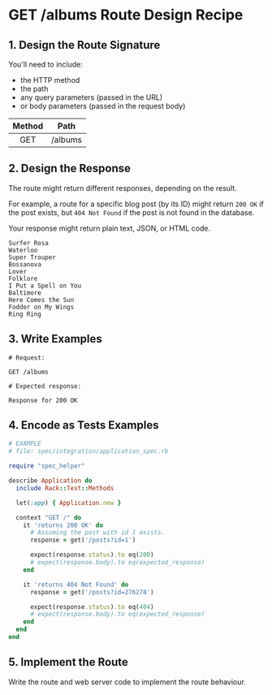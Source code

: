 # GET /albums Route Design Recipe

## 1. Design the Route Signature

You'll need to include:
  * the HTTP method
  * the path
  * any query parameters (passed in the URL)
  * or body parameters (passed in the request body)

| Method |   Path  |
|:------:|:-------:|
| GET    | /albums |

## 2. Design the Response

The route might return different responses, depending on the result.

For example, a route for a specific blog post (by its ID) might return `200 OK` if the post exists, but `404 Not Found` if the post is not found in the database.

Your response might return plain text, JSON, or HTML code. 


```
Surfer Rosa
Waterloo
Super Trouper
Bossanova
Lover
Folklore
I Put a Spell on You
Baltimore
Here Comes the Sun
Fodder on My Wings
Ring Ring
```


## 3. Write Examples

```
# Request:

GET /albums

# Expected response:

Response for 200 OK
```

## 4. Encode as Tests Examples

```ruby
# EXAMPLE
# file: spec/integration/application_spec.rb

require "spec_helper"

describe Application do
  include Rack::Test::Methods

  let(:app) { Application.new }

  context "GET /" do
    it 'returns 200 OK' do
      # Assuming the post with id 1 exists.
      response = get('/posts?id=1')

      expect(response.status).to eq(200)
      # expect(response.body).to eq(expected_response)
    end

    it 'returns 404 Not Found' do
      response = get('/posts?id=276278')

      expect(response.status).to eq(404)
      # expect(response.body).to eq(expected_response)
    end
  end
end
```

## 5. Implement the Route

Write the route and web server code to implement the route behaviour.
